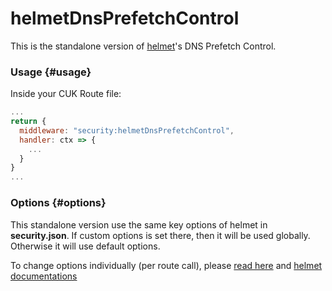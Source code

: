 # helmetDnsPrefetchControl

This is the standalone version of [helmet](helmet.md)'s DNS Prefetch Control.

### Usage {#usage}

Inside your CUK Route file:

```javascript
...
return {  
  middleware: "security:helmetDnsPrefetchControl",  
  handler: ctx => {    
    ...  
  }
}
...
```

### Options {#options}

This standalone version use the same key options of helmet in **security.json**. If custom options is set there, then it will be used globally. Otherwise it will use default options. 

To change options individually \(per route call\), please [read here](https://docs.rappopo.com/cuk/package/common/http) and [helmet documentations](https://helmetjs.github.io/docs/)

